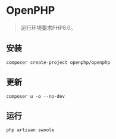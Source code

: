 OpenPHP
===============

> 运行环境要求PHP8.0。

## 安装

~~~
composer create-project openphp/openphp
~~~

## 更新

~~~
composer u -o --no-dev
~~~

## 运行

~~~
php artisan swoole
~~~
